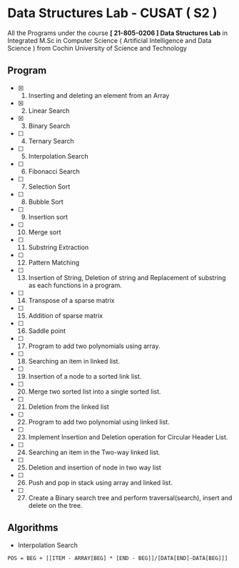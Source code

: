 # Data Structures Lab - CUSAT ( S2 )
All the Programs under the course __[ 21-805-0206 ] Data Structures Lab__ in Integrated M.Sc in Computer Science ( Artificial Intelligence and Data Science ) from Cochin University of Science and Technology
## Program
- [x] 1. Inserting and deleting an element from an Array
- [x] 2. Linear Search
- [x] 3. Binary Search
- [ ] 4. Ternary Search
- [ ] 5. Interpolation Search 
- [ ] 6. Fibonacci Search
- [ ] 7. Selection Sort  
- [ ] 8. Bubble Sort
- [ ] 9. Insertion sort  
- [ ] 10. Merge sort  
- [ ] 11. Substring Extraction
- [ ] 12. Pattern Matching
- [ ] 13. Insertion of String, Deletion of string and Replacement of substring as each functions in a program. 
- [ ] 14. Transpose of a sparse matrix
- [ ] 15. Addition of sparse matrix
- [ ] 16. Saddle point
- [ ] 17. Program to add two polynomials using array. 
- [ ] 18. Searching an item in linked list. 
- [ ] 19. Insertion of a node to a sorted link list. 
- [ ] 20. Merge two sorted list into a single sorted list. 
- [ ] 21. Deletion from the linked list 
- [ ] 22. Program to add two polynomial using linked list. 
- [ ] 23. Implement Insertion and Deletion operation for Circular Header List. 
- [ ] 24. Searching an item in the Two-way linked list. 
- [ ] 25. Deletion and insertion of node in two way list
- [ ] 26. Push and pop in stack using array and linked list. 
- [ ] 27. Create a Binary search tree and perform traversal(search), insert and delete on the tree. 
## Algorithms
* Interpolation Search
```
POS = BEG + [[ITEM - ARRAY[BEG] * [END - BEG]]/[DATA[END]-DATA[BEG]]]
```
